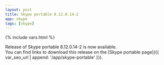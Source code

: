 ```yaml
---
layout: post
title: Skype portable 8.12.0.14-2
app: skype
tags: [skype]
---
```

{% include vars.html %}

Release of Skype portable 8.12.0.14-2 is now available.<br />
You can find links to download this release on the [Skype portable page]({{ var_seo_url | append: '/app/skype-portable' }}).